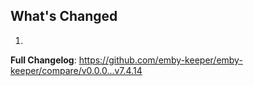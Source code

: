 ## What's Changed

1.

**Full Changelog**: https://github.com/emby-keeper/emby-keeper/compare/v0.0.0...v7.4.14
